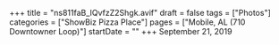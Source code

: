 +++
title = "ns811faB_IQvfzZ2Shgk.avif"
draft = false
tags = ["Photos"]
categories = ["ShowBiz Pizza Place"]
pages = ["Mobile, AL (710 Downtowner Loop)"]
startDate = ""
+++
September 21, 2019
